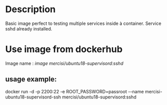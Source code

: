 Description
========

Basic image perfect to testing multiple services inside à container.
Service sshd already installed.


# Use image from dockerhub

Image name : *image mercisi/ubuntu18-supervisord:sshd*

## usage example:

docker run -d -p 2200:22 -e ROOT_PASSWORD=passroot --name mercisi-ubuntu18-supervisord-ssh  mercisi/ubuntu18-supervisord:sshd


